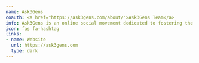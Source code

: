 ```yaml
---
name: Ask3Gens
coauth: <a href="https://ask3gens.com/about/">Ask3Gens Team</a>
info: Ask3Gens is an online social movement dedicated to fostering the transfer of knowledge among generations. Use <strong>#ask3gens</strong> on social media to ask or answer a question.
icon: fas fa-hashtag
links:
- name: Website
  url: https://ask3gens.com
  type: dark
---
```

